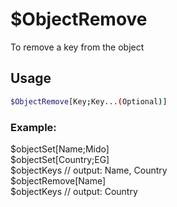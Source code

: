 # $ObjectRemove

To remove a key from the object

## Usage

```bash
$ObjectRemove[Key;Key...(Optional)]
```

### Example:
$objectSet[Name;Mido]\
$objectSet[Country;EG]\
$objectKeys // output: Name, Country\
$objectRemove[Name]\
$objectKeys // output: Country